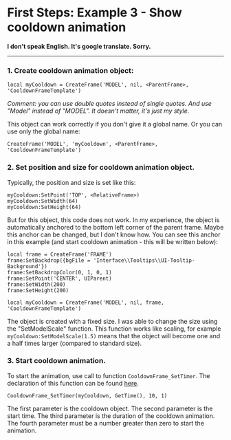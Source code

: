 # First Steps: Example 3 - Show cooldown animation

**I don't speak English. It's google translate. Sorry.**

---

### 1. Create cooldown animation object:
```
local myCooldown = CreateFrame('MODEL', nil, <ParentFrame>, 'CooldownFrameTemplate')
```
*Comment: you can use double quotes instead of single quotes. And use "Model" instead of "MODEL". It doesn't matter, it's just my style.*

This object can work correctly if you don't give it a global name. Or you can use only the global name:
```
CreateFrame('MODEL', 'myCooldown', <ParentFrame>, 'CooldownFrameTemplate')
```

### 2. Set position and size for cooldown animation object.

Typically, the position and size is set like this:
```
myCooldown:SetPoint('TOP', <RelativeFrame>)
myCooldown:SetWidth(64)
myCooldown:SetHeight(64)
```
But for this object, this code does not work. In my experience, the object is automatically anchored to the bottom left corner of the parent frame. Maybe this anchor can be changed, but I don't know how. You can see this anchor in this example (and start cooldown animation - this will be written below):
```
local frame = CreateFrame('FRAME')
frame:SetBackdrop({bgFile = 'Interface\\Tooltips\\UI-Tooltip-Background'})
frame:SetBackdropColor(0, 1, 0, 1)
frame:SetPoint('CENTER', UIParent)
frame:SetWidth(200)
frame:SetHeight(200)

local myCooldown = CreateFrame('MODEL', nil, frame, 'CooldownFrameTemplate')
```
The object is created with a fixed size. I was able to change the size using the "SetModelScale" function. This function works like scaling, for example `myCooldown:SetModelScale(1.5)` means that the object will become one and a half times larger (compared to standard size).

### 3. Start cooldown animation.

To start the animation, use call to function `CooldownFrame_SetTimer`. The declaration of this function can be found [here](https://www.townlong-yak.com/framexml/1.12.1/Cooldown.lua#2).
```
CooldownFrame_SetTimer(myCooldown, GetTime(), 10, 1)
```
The first parameter is the cooldown object. The second parameter is the start time. The third parameter is the duration of the cooldown animation. The fourth parameter must be a number greater than zero to start the animation.





